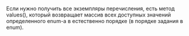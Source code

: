 Если нужно получить все экземпляры перечисления, есть метод values(), который возвращает массив всех доступных значений определенного enum-а в естественно порядке (в порядке задания в enum).

